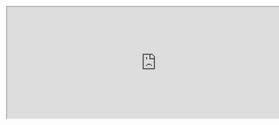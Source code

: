 <iframe	src="https://www.sec.gov/Archives/edgar/data/779152/000092623610000031/exh21-1.htm" width="800" height="300">
</iframe>

